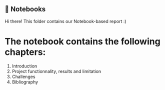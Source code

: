 ## 📓 Notebooks
Hi there!
This folder contains our Notebook-based report :)

# The notebook contains the following chapters:
1. Introduction
2. Project functionnality, results and limitation
3. Challenges
5. Bibliography